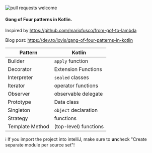 ![pull requests welcome](https://img.shields.io/badge/pull_requests-welcome-green.svg)

#### Gang of Four patterns in Kotlin.  

Inspired by https://github.com/mariofusco/from-gof-to-lambda  

Blog post: https://dev.to/lovis/gang-of-four-patterns-in-kotlin

| Pattern | Kotlin |
| --- | --- |
| Builder   | `apply` function |
| Decorator | Extension Functions |
| Interpreter | `sealed` classes |
| Iterator | operator functions |
| Observer | observable delegate | 
| Prototype | Data class | 
| Singleton | `object` declaration |
| Strategy | functions |
| Template Method | (top-level) functions |

ℹ️ If you import the project into intelliJ, make sure to **un**check "Create separate module per source set"!

